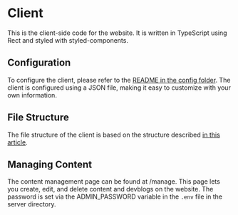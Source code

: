 # Client

This is the client-side code for the website. It is written in TypeScript using Rect and styled with styled-components.

## Configuration

To configure the client, please refer to the [README in the config folder](../config/README.md). The client is configured using a JSON file, making it easy to customize with your own information.

## File Structure

The file structure of the client is based on the structure described [in this article](https://www.freecodecamp.org/news/a-better-way-to-structure-react-projects/).

## Managing Content

The content management page can be found at /manage. This page lets you create, edit, and delete content and devblogs on the website. The password is set via the ADMIN_PASSWORD variable in the `.env` file in the server directory.
